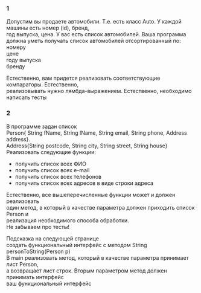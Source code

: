 ### 1
Допустим вы продаете автомобили. Т.е. есть класс Auto. У каждой машины есть номер (id), бренд,  
год выпуска, цена. У вас есть список автомобилей. 
Ваша программа должна уметь получать список автомобилей отсортированный по:  
номеру  
цене  
году выпуска  
бренду  

Естественно, вам придется реализовать соответствующие компараторы. Естественно,  
реализовывать нужно лямбда-выражением. Естественно, необходимо написать тесты



### 2
В программе задан список   
Person{ String fName, String lName, String email, String phone, Address address}.   
Address{String postcode, String city, String street, String house}  
Реализовать следующие функции:  
 - получить список всех ФИО  
 - получить список всех e-mail  
 - получить список всех телефонов  
 - получить список всех адресов в виде строки адреса  

Естественно, все вышеперечисленные функции может и должен реализовать  
один метод, в который в качестве параметра должен приходить список Person и  
реализация необходимого способа обработки.  
Не забываем про тесты!  

Подсказка на следующей странице  
создать функциональный  интерфейс с методом String personToString(Person p)  
В main реализовать метод, который в качестве параметра принимает лист Person,   
а возвращает лист строк. Вторым параметром метод должен принимать интерфейс   
ваш функциональный интерфейс


